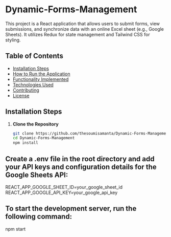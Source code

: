# Dynamic-Forms-Management

This project is a React application that allows users to submit forms, view submissions, and synchronize data with an online Excel sheet (e.g., Google Sheets). It utilizes Redux for state management and Tailwind CSS for styling.

## Table of Contents

- [Installation Steps](#installation-steps)
- [How to Run the Application](#how-to-run-the-application)
- [Functionality Implemented](#functionality-implemented)
- [Technologies Used](#technologies-used)
- [Contributing](#contributing)
- [License](#license)

## Installation Steps

1. **Clone the Repository**

   ```bash
   git clone https://github.com/thesoumisamanta/Dynamic-Forms-Management.git
   cd Dynamic-Forms-Management
   npm install

## Create a .env file in the root directory and add your API keys and configuration details for the Google Sheets API:

REACT_APP_GOOGLE_SHEET_ID=your_google_sheet_id
REACT_APP_GOOGLE_API_KEY=your_google_api_key

## To start the development server, run the following command:
npm start

